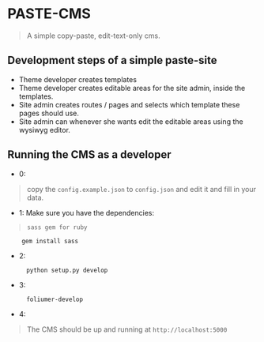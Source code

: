 # PASTE-CMS
> A simple copy-paste, edit-text-only cms.

## Development steps of a simple paste-site
* Theme developer creates templates
* Theme developer creates editable areas for the site admin, inside the templates.
* Site admin creates routes / pages and selects which template these pages should use.
* Site admin can whenever she wants edit the editable areas using the wysiwyg editor.

## Running the CMS as a developer
* 0:
> copy the `config.example.json` to `config.json` and edit it and fill in
> your data.

* 1: Make sure you have the dependencies:

> `sass gem for ruby`

        gem install sass

* 2:

        python setup.py develop

* 3:

        foliumer-develop

* 4:
> The CMS should be up and running at `http://localhost:5000`
